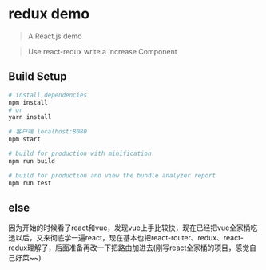 # redux demo 

> A React.js demo   

> Use react-redux write a Increase Component
## Build Setup

``` bash
# install dependencies
npm install
# or 
yarn install

# 客户端 localhost:8080
npm start

# build for production with minification
npm run build

# build for production and view the bundle analyzer report
npm run test
```

## else 

因为开始的时候看了react和vue，发现vue上手比较快，现在已经把vue全家桶吃透以后，又来彻底学一遍react，现在基本也把react-router、redux、react-redux理解了，后面准备再改一下把路由加进去(刚写react全家桶的项目，感觉自己好菜~~)